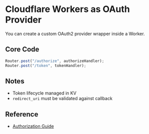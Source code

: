 # Cloudflare Workers as OAuth Provider

You can create a custom OAuth2 provider wrapper inside a Worker.

## Core Code
```ts
Router.post("/authorize", authorizeHandler);
Router.post("/token", tokenHandler);
```

## Notes
- Token lifecycle managed in KV
- `redirect_uri` must be validated against callback

## Reference
- [Authorization Guide](https://developers.cloudflare.com/workers/)
